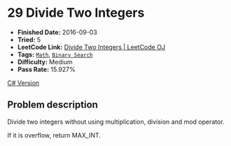 # 29 Divide Two Integers

- **Finished Date:** 2016-09-03
- **Tried:** 5
- **LeetCode Link:** [Divide Two Integers | LeetCode OJ](https://leetcode.com/problems/divide-two-integers/)
- **Tags:** [`Math`](https://leetcode.com/tag/math/), [`Binary Search`](https://leetcode.com/tag/binary-search/)
- **Difficulty:** Medium
- **Pass Rate:** 15.927%

[C# Version](../C#/CSharp/029_DivideTwoIntegers.cs)

## Problem description

Divide two integers without using multiplication, division and mod operator.

If it is overflow, return MAX_INT.

